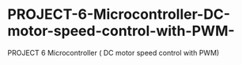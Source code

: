 # PROJECT-6-Microcontroller-DC-motor-speed-control-with-PWM-
PROJECT 6 Microcontroller ( DC motor speed control with PWM)
